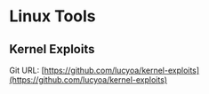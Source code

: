 # Linux Tools

## Kernel Exploits

Git URL: [https://github.com/lucyoa/kernel-exploits](https://github.com/lucyoa/kernel-exploits)

